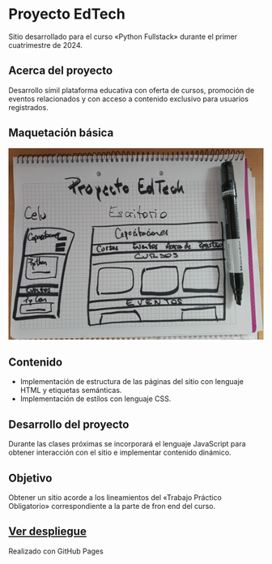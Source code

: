 # Proyecto EdTech
Sitio desarrollado para el curso «Python Fullstack» durante el primer cuatrimestre de 2024.

## Acerca del proyecto
Desarrollo símil plataforma educativa con oferta de cursos, promoción de eventos relacionados y con acceso a contenido exclusivo para usuarios registrados.

## Maquetación básica
![Maqueta del sitio](./maquetaBase.jpg)

## Contenido
- Implementación de estructura de las páginas del sitio con lenguaje HTML y etiquetas semánticas.
- Implementación de estilos con lenguaje CSS.

## Desarrollo del proyecto
Durante las clases próximas se incorporará el lenguaje JavaScript para obtener interacción con el sitio e implementar contenido dinámico.

## Objetivo
Obtener un sitio acorde a los lineamientos del «Trabajo Práctico Obligatorio» correspondiente a la parte de fron end del curso.

## [Ver despliegue](https://chtole.github.io/CAC-PythonFS-Front/)
Realizado con GitHub Pages